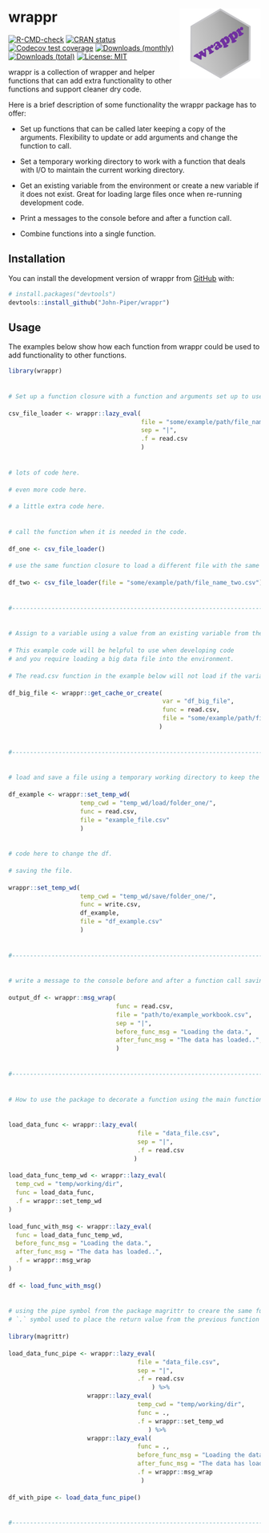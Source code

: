 
<!-- README.md is generated from README.Rmd. Please edit that file -->

# wrappr <img src='man/figures/logo.png' align="right" height="138.5" /></a>

<!-- badges: start -->

[![R-CMD-check](https://github.com/John-Piper/wrappr/workflows/R-CMD-check/badge.svg)](https://github.com/John-Piper/wrappr/actions)
[![CRAN
status](https://www.r-pkg.org/badges/version/wrappr)](https://CRAN.R-project.org/package=wrappr)
[![Codecov test
coverage](https://codecov.io/gh/John-Piper/wrappr/branch/main/graph/badge.svg)](https://app.codecov.io/gh/John-Piper/wrappr?branch=main)
[![Downloads
(monthly)](https://cranlogs.r-pkg.org/badges/wrappr?color=brightgreen)](https://www.r-pkg.org/pkg/wrappr)
[![Downloads
(total)](https://cranlogs.r-pkg.org/badges/grand-total/wrappr?color=brightgreen)](https://www.r-pkg.org/pkg/wrappr)
[![License:
MIT](https://img.shields.io/badge/License-MIT-yellow.svg)](https://opensource.org/licenses/MIT)

<!-- badges: end -->

wrappr is a collection of wrapper and helper functions that can add
extra functionality to other functions and support cleaner dry code.

Here is a brief description of some functionality the wrappr package has
to offer:

-   Set up functions that can be called later keeping a copy of the
    arguments. Flexibility to update or add arguments and change the
    function to call.  

-   Set a temporary working directory to work with a function that deals
    with I/O to maintain the current working directory.

-   Get an existing variable from the environment or create a new
    variable if it does not exist. Great for loading large files once
    when re-running development code.

-   Print a messages to the console before and after a function call.

-   Combine functions into a single function.

## Installation

You can install the development version of wrappr from
[GitHub](https://github.com/) with:

``` r
# install.packages("devtools")
devtools::install_github("John-Piper/wrappr")
```

## Usage

The examples below show how each function from wrappr could be used to
add functionality to other functions.

``` r
library(wrappr)


# Set up a function closure with a function and arguments set up to use later in the code.

csv_file_loader <- wrappr::lazy_eval(
                                     file = "some/example/path/file_name_one.csv",
                                     sep = "|",
                                     .f = read.csv
                                     )


# lots of code here.

# even more code here.

# a little extra code here.


# call the function when it is needed in the code.

df_one <- csv_file_loader()

# use the same function closure to load a different file with the same arguments used previously.

df_two <- csv_file_loader(file = "some/example/path/file_name_two.csv")


#-----------------------------------------------------------------------------------------------------


# Assign to a variable using a value from an existing variable from the environment or create a new value.

# This example code will be helpful to use when developing code
# and you require loading a big data file into the environment.

# The read.csv function in the example below will not load if the variable in the param `var` is still in the environment scope.

df_big_file <- wrappr::get_cache_or_create(
                                           var = "df_big_file",
                                           func = read.csv,
                                           file = "some/example/path/file_name.csv"
                                          )


#-----------------------------------------------------------------------------------------------------


# load and save a file using a temporary working directory to keep the existing working directory.

df_example <- wrappr::set_temp_wd(
                    temp_cwd = "temp_wd/load/folder_one/",
                    func = read.csv,
                    file = "example_file.csv"
                    )


# code here to change the df.

# saving the file.

wrappr::set_temp_wd(
                    temp_cwd = "temp_wd/save/folder_one/",
                    func = write.csv,
                    df_example,
                    file = "df_example.csv"
                    )
                    

#-----------------------------------------------------------------------------------------------------


# write a message to the console before and after a function call saving the output to a variable.

output_df <- wrappr::msg_wrap(
                              func = read.csv,
                              file = "path/to/example_workbook.csv",
                              sep = "|",
                              before_func_msg = "Loading the data.",
                              after_func_msg = "The data has loaded..",
                              )
                              

#-----------------------------------------------------------------------------------------------------


# How to use the package to decorate a function using the main functions from wrappr.


load_data_func <- wrappr::lazy_eval(
                                    file = "data_file.csv",
                                    sep = "|",
                                    .f = read.csv
                                   )

load_data_func_temp_wd <- wrappr::lazy_eval(
  temp_cwd = "temp/working/dir",
  func = load_data_func,
  .f = wrappr::set_temp_wd
)

load_func_with_msg <- wrappr::lazy_eval(
  func = load_data_func_temp_wd,
  before_func_msg = "Loading the data.",
  after_func_msg = "The data has loaded..",
  .f = wrappr::msg_wrap
)

df <- load_func_with_msg()


# using the pipe symbol from the package magrittr to creare the same function.
# `.` symbol used to place the return value from the previous function into the new function.

library(magrittr)

load_data_func_pipe <- wrappr::lazy_eval(
                                    file = "data_file.csv",
                                    sep = "|",
                                    .f = read.csv
                                        ) %>%
                      wrappr::lazy_eval(
                                    temp_cwd = "temp/working/dir",
                                    func = .,
                                    .f = wrappr::set_temp_wd
                                       ) %>%
                      wrappr::lazy_eval(
                                    func = .,
                                    before_func_msg = "Loading the data.",
                                    after_func_msg = "The data has loaded..",
                                    .f = wrappr::msg_wrap
                                     )

df_with_pipe <- load_data_func_pipe()


#-----------------------------------------------------------------------------------------------------
```
